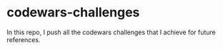 # codewars-challenges
In this repo, I push all the codewars challenges that I achieve for future references.
